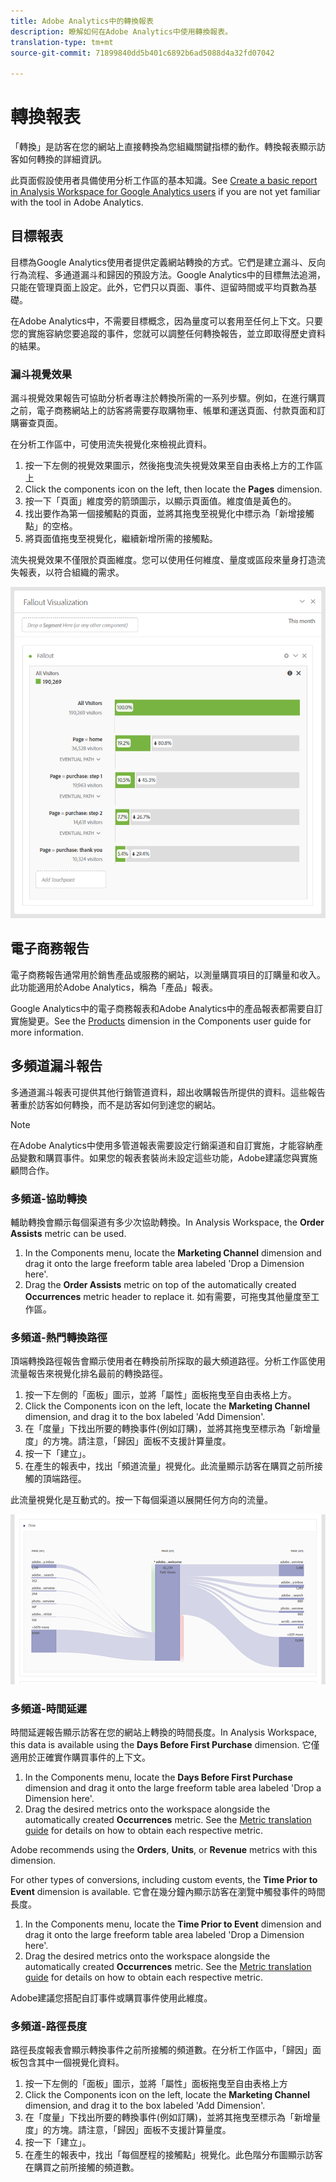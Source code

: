 ```yaml
---
title: Adobe Analytics中的轉換報表
description: 瞭解如何在Adobe Analytics中使用轉換報表。
translation-type: tm+mt
source-git-commit: 71899840dd5b401c6892b6ad5088d4a32fd07042

---
```



# 轉換報表

「轉換」是訪客在您的網站上直接轉換為您組織關鍵指標的動作。轉換報表顯示訪客如何轉換的詳細資訊。

此頁面假設使用者具備使用分析工作區的基本知識。See [Create a basic report in Analysis Workspace for Google Analytics users](create-report.md) if you are not yet familiar with the tool in Adobe Analytics.

## 目標報表

目標為Google Analytics使用者提供定義網站轉換的方式。它們是建立漏斗、反向行為流程、多通道漏斗和歸因的預設方法。Google Analytics中的目標無法追溯，只能在管理頁面上設定。此外，它們只以頁面、事件、逗留時間或平均頁數為基礎。

在Adobe Analytics中，不需要目標概念，因為量度可以套用至任何上下文。只要您的實施容納您要追蹤的事件，您就可以調整任何轉換報告，並立即取得歷史資料的結果。

### 漏斗視覺效果

漏斗視覺效果報告可協助分析者專注於轉換所需的一系列步驟。例如，在進行購買之前，電子商務網站上的訪客將需要存取購物車、帳單和運送頁面、付款頁面和訂購審查頁面。

在分析工作區中，可使用流失視覺化來檢視此資料。

1. 按一下左側的視覺效果圖示，然後拖曳流失視覺效果至自由表格上方的工作區上
2. Click the components icon on the left, then locate the **Pages** dimension.
3. 按一下「頁面」維度旁的箭頭圖示，以顯示頁面值。維度值是黃色的。
4. 找出要作為第一個接觸點的頁面，並將其拖曳至視覺化中標示為「新增接觸點」的空格。
5. 將頁面值拖曳至視覺化，繼續新增所需的接觸點。

流失視覺效果不僅限於頁面維度。您可以使用任何維度、量度或區段來量身打造流失報表，以符合組織的需求。

![流失視覺效果](../assets/fallout.png)

## 電子商務報告

電子商務報告通常用於銷售產品或服務的網站，以測量購買項目的訂購量和收入。此功能適用於Adobe Analytics，稱為「產品」報表。

Google Analytics中的電子商務報表和Adobe Analytics中的產品報表都需要自訂實施變更。See the [Products](../../../components/c-variables/dimensionslist/reports-products.md) dimension in the Components user guide for more information.

## 多頻道漏斗報告

多通道漏斗報表可提供其他行銷管道資料，超出收購報告所提供的資料。這些報告著重於訪客如何轉換，而不是訪客如何到達您的網站。

> [!NOTE]
>
> 在Adobe Analytics中使用多管道報表需要設定行銷渠道和自訂實施，才能容納產品變數和購買事件。如果您的報表套裝尚未設定這些功能，Adobe建議您與實施顧問合作。

### 多頻道-協助轉換

輔助轉換會顯示每個渠道有多少次協助轉換。In Analysis Workspace, the **Order Assists** metric can be used.

1. In the Components menu, locate the **Marketing Channel** dimension and drag it onto the large freeform table area labeled &#39;Drop a Dimension here&#39;.
2. Drag the **Order Assists** metric on top of the automatically created **Occurrences** metric header to replace it. 如有需要，可拖曳其他量度至工作區。

### 多頻道-熱門轉換路徑

頂端轉換路徑報告會顯示使用者在轉換前所採取的最大頻道路徑。分析工作區使用流量報告來視覺化排名最前的轉換路徑。

1. 按一下左側的「面板」圖示，並將「屬性」面板拖曳至自由表格上方。
2. Click the Components icon on the left, locate the **Marketing Channel** dimension, and drag it to the box labeled &#39;Add Dimension&#39;.
3. 在「度量」下找出所要的轉換事件(例如訂購)，並將其拖曳至標示為「新增量度」的方塊。請注意，「歸因」面板不支援計算量度。
4. 按一下「建立」。
5. 在產生的報表中，找出「頻道流量」視覺化。此流量顯示訪客在購買之前所接觸的頂端路徑。

此流量視覺化是互動式的。按一下每個渠道以展開任何方向的流量。

![流量視覺效果](../assets/flow.png)

### 多頻道-時間延遲

時間延遲報告顯示訪客在您的網站上轉換的時間長度。In Analysis Workspace, this data is available using the **Days Before First Purchase** dimension. 它僅適用於正確實作購買事件的上下文。

1. In the Components menu, locate the **Days Before First Purchase** dimension and drag it onto the large freeform table area labeled &#39;Drop a Dimension here&#39;.
2. Drag the desired metrics onto the workspace alongside the automatically created **Occurrences** metric. See the [Metric translation guide](common-metrics.md) for details on how to obtain each respective metric.

Adobe recommends using the **Orders**, **Units**, or **Revenue** metrics with this dimension.

For other types of conversions, including custom events, the **Time Prior to Event** dimension is available. 它會在幾分鐘內顯示訪客在瀏覽中觸發事件的時間長度。

1. In the Components menu, locate the **Time Prior to Event** dimension and drag it onto the large freeform table area labeled &#39;Drop a Dimension here&#39;.
2. Drag the desired metrics onto the workspace alongside the automatically created **Occurrences** metric. See the [Metric translation guide](common-metrics.md) for details on how to obtain each respective metric.

Adobe建議您搭配自訂事件或購買事件使用此維度。

### 多頻道-路徑長度

路徑長度報表會顯示轉換事件之前所接觸的頻道數。在分析工作區中，「歸因」面板包含其中一個視覺化資料。

1. 按一下左側的「面板」圖示，並將「屬性」面板拖曳至自由表格上方
2. Click the Components icon on the left, locate the **Marketing Channel** dimension, and drag it to the box labeled &#39;Add Dimension&#39;.
3. 在「度量」下找出所要的轉換事件(例如訂購)，並將其拖曳至標示為「新增量度」的方塊。請注意，「歸因」面板不支援計算量度。
4. 按一下「建立」。
5. 在產生的報表中，找出「每個歷程的接觸點」視覺化。此色階分布圖顯示訪客在購買之前所接觸的頻道數。
